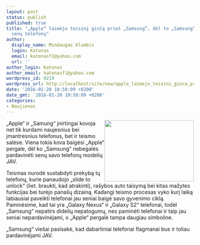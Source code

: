 ```yaml
---
layout: post
status: publish
published: true
title: "„Apple“ laimėjo teisinį ginčą prieš „Samsung“, dėl to „Samsung“ negalės pardavinėti
  senų telefonų"
author:
  display_name: Mindaugas Klumbis
  login: Katonas
  email: katonasf1@yahoo.com
  url: ''
author_login: Katonas
author_email: katonasf1@yahoo.com
wordpress_id: 9219
wordpress_url: http://localhost/site/new/apple_laimejo_teisini_ginca_pries_samsung_del_to_samsung_negales_pardavineti_senu_telefonu/
date: '2016-01-20 10:58:09 +0200'
date_gmt: '2016-01-20 10:58:09 +0200'
categories:
- Naujienos
---
```

<p>
	<a href="http://technews.lt/userfiles/samsung-galaxy-s-ii-4.jpg"><img alt="" src="http://technews.lt/userfiles/samsung-galaxy-s-ii-4.jpg" style="width: 240px; height: 164px; float: right;" /></a>&bdquo;Apple&ldquo; ir &bdquo;Samung&ldquo; įnirtingai kovoja net tik kurdami naujesnius bei įmantresnius telefonus, bet ir teismo salėse. Viena tokia kova baigėsi &bdquo;Apple&ldquo; pergale, dėl ko &bdquo;Samsung&ldquo; nebegalės pardavinėti senų savo telefonų modelių JAV.</p>
<p>
	Teismas nurodė sustabdyti prekybą tų telefonų, kurie panaudojo &bdquo;slide to unlock&ldquo; (liet. braukti, kad atrakinti), ra&scaron;ybos auto taisymą bei kitas mažytes funkcijas bei turėjo pana&scaron;ų dizainą. Kadangi teismo procesas vyko kurį laiką labiausiai paveikti telefonai jau seniai baigė savo gyvenimo ciklą. Paminėsime, kad tai yra &bdquo;Galaxy Nexus&ldquo; ir &bdquo;Galaxy S2&ldquo; telefonai, todėl &bdquo;Samsung&ldquo; nepatirs didelių nepatogumų, nes paminėti telefonai ir taip jau seniai nepardavinėjami, o &bdquo;Apple&ldquo; pergalė tampa daugiau simboline.</p>
<p>
	&bdquo;Samsung&ldquo; vie&scaron;ai pasisakė, kad dabartiniai telefonai flagmanai bus ir toliau pardavinėjami JAV. &nbsp;</p>
